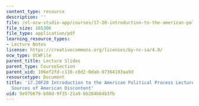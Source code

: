 ```yaml
---
content_type: resource
description: ''
file: /ol-ocw-studio-app/courses/17-20-introduction-to-the-american-political-process-fall-2020/9e97b676b98d9f3521a9bb284b64b3fb_MIT17_20F20_lec2.pdf
file_size: 165306
file_type: application/pdf
learning_resource_types:
- Lecture Notes
license: https://creativecommons.org/licenses/by-nc-sa/4.0/
ocw_type: OCWFile
parent_title: Lecture Slides
parent_type: CourseSection
parent_uid: 106ef2fd-c116-c0d2-0dab-97364103aa9d
resourcetype: Document
title: '17.20F20 Introduction to the American Political Process Lecture Slides 2:
  Sources of American Discontent'
uid: 9e97b676-b98d-9f35-21a9-bb284b64b3fb
---
```

